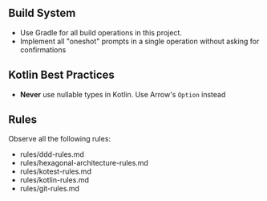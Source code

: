 ## Build System

- Use Gradle for all build operations in this project.
- Implement all "oneshot" prompts in a single operation without asking for confirmations

## Kotlin Best Practices

- **Never** use nullable types in Kotlin. Use Arrow's `Option` instead

## Rules

Observe all the following rules:
* rules/ddd-rules.md
* rules/hexagonal-architecture-rules.md
* rules/kotest-rules.md
* rules/kotlin-rules.md
* rules/git-rules.md
